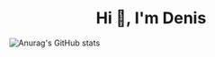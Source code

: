 <h1 align="center">Hi 👋, I'm Denis</h1>

![Anurag's GitHub stats](https://github-readme-stats.vercel.app/api?username=DenisNomokonov&show_icons=true&theme=radical)
